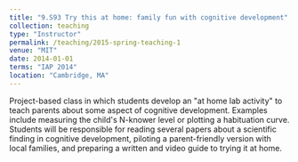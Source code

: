 ```yaml
---
title: "9.S93 Try this at home: family fun with cognitive development"
collection: teaching
type: "Instructor"
permalink: /teaching/2015-spring-teaching-1
venue: "MIT"
date: 2014-01-01
terms: "IAP 2014"
location: "Cambridge, MA"
---
```


Project-based class in which students develop an "at home lab activity" to teach parents about some aspect of cognitive development. Examples include measuring the child's N-knower level or plotting a habituation curve. Students will be responsible for reading several papers about a scientific finding in cognitive development, piloting a parent-friendly version with local families, and preparing a written and video guide to trying it at home. 